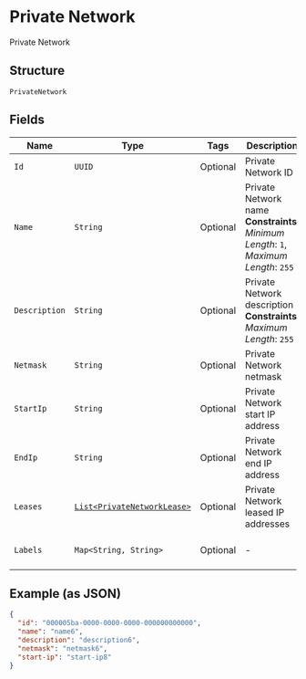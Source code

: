 
# Private Network

Private Network

## Structure

`PrivateNetwork`

## Fields

| Name | Type | Tags | Description | Getter | Setter |
|  --- | --- | --- | --- | --- | --- |
| `Id` | `UUID` | Optional | Private Network ID | UUID getId() | setId(UUID id) |
| `Name` | `String` | Optional | Private Network name<br>**Constraints**: *Minimum Length*: `1`, *Maximum Length*: `255` | String getName() | setName(String name) |
| `Description` | `String` | Optional | Private Network description<br>**Constraints**: *Maximum Length*: `255` | String getDescription() | setDescription(String description) |
| `Netmask` | `String` | Optional | Private Network netmask | String getNetmask() | setNetmask(String netmask) |
| `StartIp` | `String` | Optional | Private Network start IP address | String getStartIp() | setStartIp(String startIp) |
| `EndIp` | `String` | Optional | Private Network end IP address | String getEndIp() | setEndIp(String endIp) |
| `Leases` | [`List<PrivateNetworkLease>`](../../doc/models/private-network-lease.md) | Optional | Private Network leased IP addresses | List<PrivateNetworkLease> getLeases() | setLeases(List<PrivateNetworkLease> leases) |
| `Labels` | `Map<String, String>` | Optional | - | Map<String, String> getLabels() | setLabels(Map<String, String> labels) |

## Example (as JSON)

```json
{
  "id": "000005ba-0000-0000-0000-000000000000",
  "name": "name6",
  "description": "description6",
  "netmask": "netmask6",
  "start-ip": "start-ip8"
}
```

